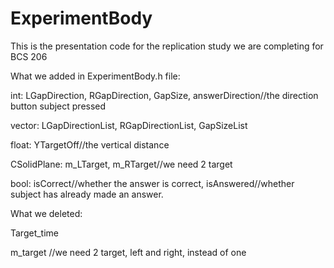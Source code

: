 # ExperimentBody
This is the presentation code for the replication study we are completing for BCS 206


What we added in ExperimentBody.h file:

int: LGapDirection, RGapDirection, GapSize, answerDirection//the direction button subject pressed

vector<int>: LGapDirectionList, RGapDirectionList, GapSizeList
  
float: YTargetOff//the vertical distance 

CSolidPlane: m_LTarget, m_RTarget//we need 2 target

bool: isCorrect//whether the answer is correct, isAnswered//whether subject has already made an answer.




What we deleted:

Target_time

m_target //we need 2 target, left and right, instead of one
